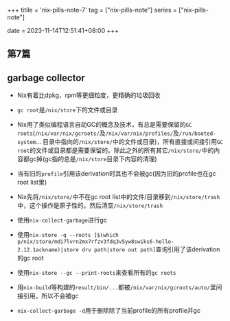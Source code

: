 +++
titile = 'nix-pills-note-7'
tag = ["nix-pills-note"]
series = ["nix-pills-note"]

date = 2023-11-14T12:51:41+08:00
+++



## 第7篇
## garbage collector

- Nix有着比dpkg，rpm等更细粒度，更精确的垃圾回收
- `gc root`是`/nix/store`下的文件或目录
- Nix用了类似编程语言自动GC的概念及技术，有总是需要保留的`GC roots`(`/nix/var/nix/gcroots/`及`/nix/var/nix/profiles/`及`/run/booted-system`... 目录中指向的`/nix/store/`中的文件或目录)，所有直接或间接引用`GC root`的文件或目录都是需要保留的。除此之外的所有其它`/nix/store/`中的内容都gc掉(gc指的总是`/nix/store`目录下内容的清理)
- 当有旧的`profile`引用该derivation时其也不会被gc(因为旧的profile也在gc root list里)
- Nix先将`/nix/store/`中不在gc root list中的文件/目录移到`/nix/store/trash`中，这个操作是原子性的。然后清空`/nix/store/trash`

- 使用`nix-collect-garbage`进行gc
- 使用`nix-store -q --roots [$(which p/nix/store/mdi7lvrn2mx7rfzv3fdq3v5yw8swiks6-hello-2.12.1ackname)|store drv path|store out path]`查询引用了该derivation的gc root
- 使用`nix-store --gc --print-roots`来查看所有的`gc roots`

- 用`nix-build`等构建的`result/bin/...`都被`/nix/var/nix/gcroots/auto/`里间接引用，所以不会被gc

- `nix-collect-garbage -d`用于删除除了当前profile的所有profile并gc

